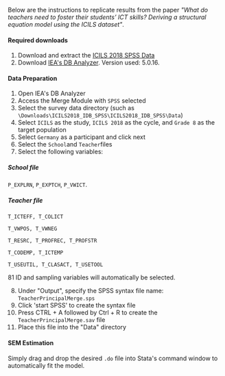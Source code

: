 Below are the instructions to replicate results from the paper *"What do teachers need to foster their students’ ICT skills? Deriving a structural equation model using the ICILS dataset"*.

#### Required downloads
1. Download and extract the [ICILS 2018 SPSS Data](https://doi.org/10.58150/ICILS_2018_data)
2. Download [IEA's DB Analyzer](https://www.iea.nl/data-tools/tools). Version used: 5.0.16.

#### Data Preparation
1. Open IEA's DB Analyzer
2. Access the Merge Module with `SPSS` selected
3. Select the survey data directory (such as `\Downloads\ICILS2018_IDB_SPSS\ICILS2018_IDB_SPSS\Data`)
4. Select `ICILS` as the study, `ICILS 2018` as the cycle, and `Grade 8` as the target population
5. Select `Germany` as a participant and click next
6. Select the `School`and `Teacher`files
7. Select the following variables: 
   
##### School file
`P_EXPLRN`, `P_EXPTCH`, `P_VWICT`.

##### Teacher file
`T_ICTEFF, T_COLICT`

`T_VWPOS, T_VWNEG`
   
`T_RESRC, T_PROFREC, T_PROFSTR`
   
`T_CODEMP, T_ICTEMP`
   
`T_USEUTIL, T_CLASACT, T_USETOOL`

81 ID and sampling variables will automatically be selected.

8. Under "Output", specify the SPSS syntax file name: `TeacherPrincipalMerge.sps`
9. Click 'start SPSS' to create the syntax file
10. Press CTRL + A followed by Ctrl + R to create the `TeacherPrincipalMerge.sav` file
11. Place this file into the "Data" directory

#### SEM Estimation
Simply drag and drop the desired `.do` file into Stata's command window to automatically fit the model.

